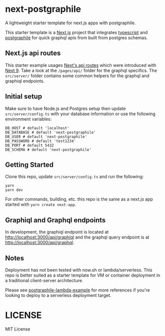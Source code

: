 # next-postgraphile

A lightweight starter template for next.js apps with postgraphile.

This starter template is a [Next.js](https://nextjs.org/) project that integrates [typescript](https://www.typescriptlang.org/) and [postgraphile](https://github.com/graphile/postgraphile) for quick graphql apis from built from postgres schemas.

## Next.js api routes

This starter example usages [Next's api routes](https://nextjs.org/docs/api-routes/introduction) which were introduced with [Next 9](https://reacttricks.com/exploring-next-9-dynamic-routing-and-api-routes/). Take a look at the `/pages/api/` folder for the graphql specifics. The `src/server/` folder contains some common helpers for the graphql and graphiql endpoints.

## Initial setup
Make sure to have Node.js and Postgres setup then update `src/server/config.ts` with your database information or use the following environment variables:

```shell
DB_HOST # default 'localhost'
DB_DATABASE # default 'next-postgraphile'
DB_USER # default 'next-postgraphile'
DB_PASSWORD # default 'test1234' 
DB_PORT # default 5432
DB_SCHEMA # default 'next-postgraphile'
```

## Getting Started

Clone this repo, update `src/server/config.ts` and run the following:
```
yarn
yarn dev
```

For other commands, building, etc. this repo is the same as a next.js app started with `yarn create next-app`.

## Graphiql and Graphql endpoints

In development, the graphiql endpoint is located at [http://localhost:3000/api/graphiql](http://localhost:3000/api/graphiql) and the graphql query endpoint is at [http://localhost:3000/api/graphql](http://localhost:3000/api/graphql).

## Notes

Deployment has not been tested with now.sh or lambda/serverless. This repo is better suited as a starter template for VM or container deployment in a traditional client-server architecture.

Please see [postgraphile-lambda-example](https://github.com/graphile/postgraphile-lambda-example) for more references if you're looking to deploy to a serverless deployment target.

# LICENSE

MIT License